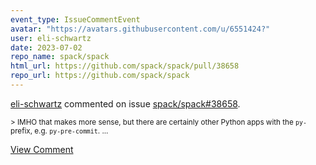 ```yaml
---
event_type: IssueCommentEvent
avatar: "https://avatars.githubusercontent.com/u/6551424?"
user: eli-schwartz
date: 2023-07-02
repo_name: spack/spack
html_url: https://github.com/spack/spack/pull/38658
repo_url: https://github.com/spack/spack
---
```


<a href='https://github.com/eli-schwartz' target='_blank'>eli-schwartz</a> commented on issue <a href='https://github.com/spack/spack/pull/38658' target='_blank'>spack/spack#38658</a>.

<small>> IMHO that makes more sense, but there are certainly other Python apps with the `py-` prefix, e.g. `py-pre-commit`....</small>

<a href='https://github.com/spack/spack/pull/38658' target='_blank'>View Comment</a>